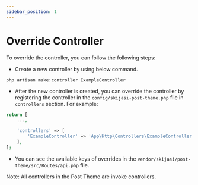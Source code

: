 ```yaml
---
sidebar_position: 1
---
```


# Override Controller

To override the controller, you can follow the following steps:

- Create a new controller by using below command.

`php artisan make:controller ExampleController`

- After the new controller is created, you can override the controller by registering the controller in the `config/skijasi-post-theme.php` file in `controllers` section. For example:

```php
return [
    ...,

    'controllers' => [
        'ExampleController' => 'App\Http\Controllers\ExampleController',
    ],
];
```

- You can see the available keys of overrides in the `vendor/skijasi/post-theme/src/Routes/api.php` file.

Note: All controllers in the Post Theme are invoke controllers.